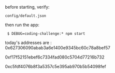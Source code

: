 before starting, verify:

    config/default.json

then run the app:

     $ DEBUG=coding-challenge:* npm start



today's addresses are :
0x627306090abab3a6e1400e9345bc60c78a8bef57

0xf17f52151ebef6c7334fad080c5704d77216b732

0xc5fdf4076b8f3a5357c5e395ab970b5b54098fef

